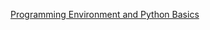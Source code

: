 [Programming Environment and Python Basics](https://docs.google.com/presentation/d/1WO6cR_rrLpJ7UEClk7WaweFmxuW8outp3oJwVLv7pWY/edit?usp=sharing)

